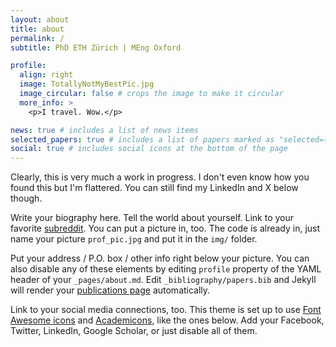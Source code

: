 ```yaml
---
layout: about
title: about
permalink: /
subtitle: PhD ETH Zürich | MEng Oxford

profile:
  align: right
  image: TotallyNotMyBestPic.jpg
  image_circular: false # crops the image to make it circular
  more_info: > 
    <p>I travel. Wow.</p>

news: true # includes a list of news items
selected_papers: true # includes a list of papers marked as "selected={true}"
social: true # includes social icons at the bottom of the page
---
```


Clearly, this is very much a work in progress. I don't even know how you found this but I'm flattered. You can still find my LinkedIn and X below though.

Write your biography here. Tell the world about yourself. Link to your favorite [subreddit](http://reddit.com). You can put a picture in, too. The code is already in, just name your picture `prof_pic.jpg` and put it in the `img/` folder.

Put your address / P.O. box / other info right below your picture. You can also disable any of these elements by editing `profile` property of the YAML header of your `_pages/about.md`. Edit `_bibliography/papers.bib` and Jekyll will render your [publications page](/al-folio/publications/) automatically.

Link to your social media connections, too. This theme is set up to use [Font Awesome icons](https://fontawesome.com/) and [Academicons](https://jpswalsh.github.io/academicons/), like the ones below. Add your Facebook, Twitter, LinkedIn, Google Scholar, or just disable all of them.
